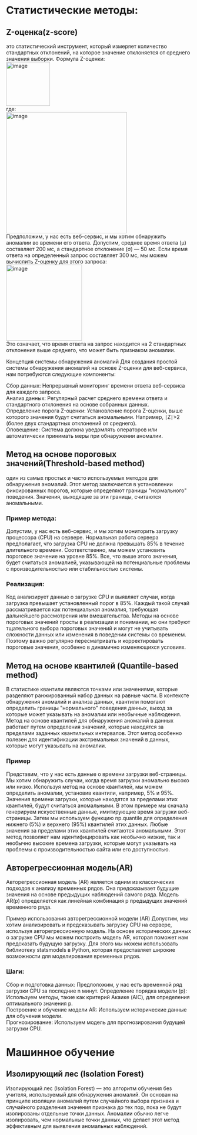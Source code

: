 <h1>Статистические методы:</h1>
<h2>Z-оценка(z-score)</h2> это статистический инструмент, который измеряет количество стандартных отклонений, на которое значение отклоняется от среднего значения выборки. Формула Z-оценки:<br />
<img width="119" alt="image" src="https://github.com/Melonber/web_anomaly_algorythms/assets/68331365/c5f4888a-3e16-4b7e-ad36-a4246c0e7cf6"><br />
где:<br />
<img width="328" alt="image" src="https://github.com/Melonber/web_anomaly_algorythms/assets/68331365/399a4713-1c3e-491a-bc27-6f544537c4e4"><br />
Предположим, у нас есть веб-сервис, и мы хотим обнаружить аномалии во времени его ответа. Допустим, среднее время ответа (μ) составляет 200 мс, а стандартное отклонение (σ) — 50 мс. Если время ответа на определенный запрос составляет 300 мс, мы можем вычислить Z-оценку для этого запроса:<br />
<img width="206" alt="image" src="https://github.com/Melonber/web_anomaly_algorythms/assets/68331365/2e66d607-8171-454f-9156-803f9525cd11"><br />
Это означает, что время ответа на запрос находится на 2 стандартных отклонения выше среднего, что может быть признаком аномалии.

Концепция системы обнаружения аномалий
Для создания простой системы обнаружения аномалий на основе Z-оценки для веб-сервиса, нам потребуются следующие компоненты:

Сбор данных: Непрерывный мониторинг времени ответа веб-сервиса для каждого запроса.<br />
Анализ данных: Регулярный расчет среднего времени ответа и стандартного отклонения на основе собранных данных.<br />
Определение порога Z-оценки: Установление порога Z-оценки, выше которого значения будут считаться аномальными. Например, 
∣Z∣>2 (более двух стандартных отклонений от среднего).<br />
Оповещение: Система должна уведомлять операторов или автоматически принимать меры при обнаружении аномалии.<br/>

<h2>Метод на основе пороговых значений(Threshold-based method)</h2>
один из самых простых и часто используемых методов для обнаружения аномалий. Этот метод заключается в установлении фиксированных порогов, которые определяют границы "нормального" поведения. Значения, выходящие за эти границы, считаются аномальными.<br/>
<h3>Пример метода:</h3>
Допустим, у нас есть веб-сервис, и мы хотим мониторить загрузку процессора (CPU) на сервере. Нормальная работа сервера предполагает, что загрузка CPU не должна превышать 85% в течение длительного времени. Соответственно, мы можем установить пороговое значение на уровне 85%. Все, что выше этого значения, будет считаться аномалией, указывающей на потенциальные проблемы с производительностью или стабильностью системы.
<h3>Реализация:</h3>
Код анализирует данные о загрузке CPU и выявляет случаи, когда загрузка превышает установленный порог в 85%. Каждый такой случай рассматривается как потенциальная аномалия, требующая дальнейшего рассмотрения или вмешательства.
Методы на основе пороговых значений просты в реализации и понимании, но они требуют тщательного выбора пороговых значений и могут не учитывать сложности данных или изменения в поведении системы со временем. Поэтому важно регулярно пересматривать и корректировать пороговые значения, особенно в динамично изменяющихся условиях.

<h2>Метод на основе квантилей (Quantile-based method)</h2>
В статистике квантили являются точками или значениями, которые разделяют ранжированный набор данных на равные части. В контексте обнаружения аномалий и анализа данных, квантили помогают определить границы "нормального" поведения данных, выход за которые может указывать на аномалии или необычные наблюдения. Метод на основе квантилей для обнаружения аномалий в данных работает путем определения значений, которые находятся за пределами заданных квантильных интервалов. Этот метод особенно полезен для идентификации экстремальных значений в данных, которые могут указывать на аномалии.
<h3>Пример</h3>
Представим, что у нас есть данные о времени загрузки веб-страницы. Мы хотим обнаружить случаи, когда время загрузки аномально высоко или низко. Используя метод на основе квантилей, мы можем определить аномалии, установив квантили, например, 5% и 95%. Значения времени загрузки, которые находятся за пределами этих квантилей, будут считаться аномальными.
В этом примере мы сначала генерируем искусственные данные, имитирующие время загрузки веб-страницы. Затем мы используем функцию np.quantile для определения нижнего (5%) и верхнего (95%) квантилей этих данных. Любые значения за пределами этих квантилей считаются аномальными. Этот метод позволяет нам идентифицировать как необычно низкие, так и необычно высокие времена загрузки, которые могут указывать на проблемы с производительностью сайта или его доступностью.

<h2>Авторегрессионная модель(AR)</h2>
Авторегрессионная модель (AR) является одним из классических подходов к анализу временных рядов. Она предсказывает будущие значения на основе предыдущих наблюдений самого ряда. Модель AR(p) определяется как линейная комбинация p предыдущих значений временного ряда.

Пример использования авторегрессионной модели (AR) Допустим, мы хотим анализировать и предсказывать загрузку CPU на сервере, используя авторегрессионную модель. На основе исторических данных о загрузке CPU мы можем построить модель AR, которая поможет нам предсказать будущую загрузку.
Для этого мы можем использовать библиотеку statsmodels в Python, которая предоставляет широкие возможности для моделирования временных рядов.
<h3>Шаги:</h3>
Сбор и подготовка данных: Предположим, у нас есть временной ряд загрузки CPU за последние n минут.
Определение порядка модели (p): Используем методы, такие как критерий Акаике (AIC), для определения оптимального значения p.<br/>
Построение и обучение модели AR: Используем исторические данные для обучения модели.<br/>
Прогнозирование: Используем модель для прогнозирования будущей загрузки CPU.<br/>

<h1>Машинное обучение</h1>
<h2>Изолирующий лес (Isolation Forest)</h2>
Изолирующий лес (Isolation Forest) — это алгоритм обучения без учителя, используемый для обнаружения аномалий. Он основан на принципе изоляции аномалий путем случайного выбора признака и случайного разделения значения признака до тех пор, пока не будут изолированы отдельные точки данных. Аномалии обычно легче изолировать, чем нормальные точки данных, что делает этот метод эффективным для выявления аномальных наблюдений.
